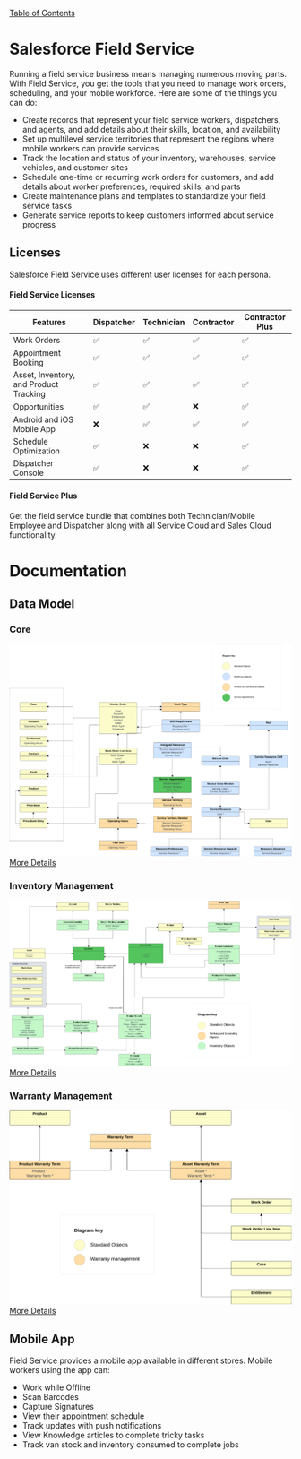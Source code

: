 [Table of Contents](../Documentation.md)

# Salesforce Field Service

Running a field service business means managing numerous moving parts. With Field Service, you get the tools that you need to manage work orders, scheduling, and your mobile workforce. Here are some of the things you can do:

- Create records that represent your field service workers, dispatchers, and agents, and add details about their skills, location, and availability
- Set up multilevel service territories that represent the regions where mobile workers can provide services
- Track the location and status of your inventory, warehouses, service vehicles, and customer sites
- Schedule one-time or recurring work orders for customers, and add details about worker preferences, required skills, and parts
- Create maintenance plans and templates to standardize your field service tasks
- Generate service reports to keep customers informed about service progress

## Licenses

Salesforce Field Service uses different user licenses for each persona.

#### Field Service Licenses

| Features                              | Dispatcher | Technician | Contractor | Contractor Plus |
|---------------------------------------|------------|------------|------------|----------------|
| Work Orders                           | ✅         | ✅         | ✅         | ✅              |
| Appointment Booking                   | ✅         | ✅         | ✅         | ✅              |
| Asset, Inventory, and Product Tracking| ✅         | ✅         | ✅         | ✅              |
| Opportunities                         | ✅         | ✅         | ❌        | ✅              |
| Android and iOS Mobile App            | ❌         | ✅         | ✅         | ✅              |
| Schedule Optimization                 | ✅         | ❌         | ❌         | ✅              |
| Dispatcher Console                    | ✅         | ❌         | ❌         | ✅              |

#### Field Service Plus

Get the field service bundle that combines both Technician/Mobile Employee and Dispatcher along with all Service Cloud and Sales Cloud functionality.

# Documentation

## Data Model

### Core
![Data Model Core](../../Images/CTA%20-%20Diagrams%20-%20FSL%20-%20Core.png)
[More Details](https://developer.salesforce.com/docs/atlas.en-us.field_service_dev.meta/field_service_dev/fsl_dev_soap_core.htm)

### Inventory Management
![Data Model Inventory Management](../../Images/CTA%20-%20Diagrams%20-%20FSL%20-%20Inventory%20Management.png)
[More Details](https://developer.salesforce.com/docs/atlas.en-us.field_service_dev.meta/field_service_dev/fsl_dev_soap_inventory.htm)

### Warranty Management
![Data Model Warranty Management](../../Images/CTA%20-%20Diagrams%20-%20FSL%20-%20Warranty%20Management.png)
[More Details](https://developer.salesforce.com/docs/atlas.en-us.field_service_dev.meta/field_service_dev/fsl_dev_soap_warranty.htm)

## Mobile App

Field Service provides a mobile app available in different stores. Mobile workers using the app can:

- Work while Offline
- Scan Barcodes
- Capture Signatures
- View their appointment schedule
- Track updates with push notifications
- View Knowledge articles to complete tricky tasks
- Track van stock and inventory consumed to complete jobs
